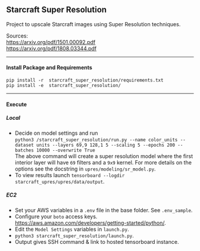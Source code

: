 ## Starcraft Super Resolution
Project to upscale Starcraft images using Super Resolution techniques.

Sources:   
https://arxiv.org/pdf/1501.00092.pdf  
https://arxiv.org/pdf/1808.03344.pdf

---
#### Install Package and Requirements
```
pip install -r  starcraft_super_resolution/requirements.txt
pip install -e  starcraft_super_resolution/
```

---
#### Execute

##### Local  
- Decide on model settings and run  
`python3 /starcraft_super_resolution/run.py --name color_units --dataset units --layers 69,9 128,1 5 --scaling 5 --epochs 200 --batches 10000 --overwrite True`  
  The above command will create a super resolution model where the first interior layer will have `69` filters and a `9x9` kernel.  For more details on the options see the docstring in `upres/modeling/sr_model.py`.
- To view results launch `tensorboard --logdir starcraft_upres/upres/data/output`.

##### EC2  
- Set your AWS variables in a `.env` file in the base folder.  See `.env_sample`.
- Configure your `boto` access keys.  https://aws.amazon.com/developers/getting-started/python/.
- Edit the `Model Settings` variables in `launch.py`.
- `python3 starcraft_super_resolution/launch.py`.
- Output gives SSH command & link to hosted tensorboard instance.
